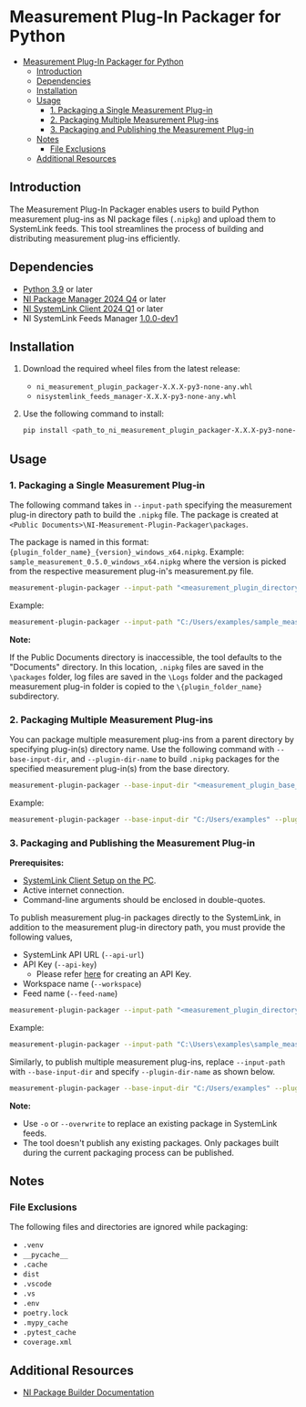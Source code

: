 # Measurement Plug-In Packager for Python

- [Measurement Plug-In Packager for Python](#measurement-plug-in-packager-for-python)
  - [Introduction](#introduction)
  - [Dependencies](#dependencies)
  - [Installation](#installation)
  - [Usage](#usage)
    - [1. Packaging a Single Measurement Plug-in](#1-packaging-a-single-measurement-plug-in)
    - [2. Packaging Multiple Measurement Plug-ins](#2-packaging-multiple-measurement-plug-ins)
    - [3. Packaging and Publishing the Measurement Plug-in](#3-packaging-and-publishing-the-measurement-plug-in)
  - [Notes](#notes)
    - [File Exclusions](#file-exclusions)
  - [Additional Resources](#additional-resources)

## Introduction

The Measurement Plug-In Packager enables users to build Python measurement plug-ins as NI package
files (`.nipkg`) and upload them to SystemLink feeds. This tool streamlines the process of building
and distributing measurement plug-ins efficiently.

## Dependencies

- [Python 3.9](https://www.python.org/downloads/release/python-3913/) or later
- [NI Package Manager 2024
  Q4](https://www.ni.com/en/support/downloads/software-products/download.package-manager.html#322516)
  or later
- [NI SystemLink Client 2024
  Q1](https://www.ni.com/en/support/downloads/software-products/download.systemlink-client.html#521644)
  or later
- NI SystemLink Feeds Manager
  [1.0.0-dev1](./dependencies/nisystemlink_feeds_manager-1.0.0.dev1-py3-none-any.whl)

## Installation

1. Download the required wheel files from the latest release:
    - `ni_measurement_plugin_packager-X.X.X-py3-none-any.whl`
    - `nisystemlink_feeds_manager-X.X.X-py3-none-any.whl`
2. Use the following command to install:

    ```bash
    pip install <path_to_ni_measurement_plugin_packager-X.X.X-py3-none-any.whl> <path_to_nisystemlink_feeds_manager-X.X.X-py3-none-any.whl>
    ```

## Usage

### 1. Packaging a Single Measurement Plug-in

The following command takes in `--input-path` specifying the measurement plug-in directory path to
build the `.nipkg` file. The package is created at `<Public
Documents>\NI-Measurement-Plugin-Packager\packages`.

The package is named in this format:
`{plugin_folder_name}_{version}_windows_x64.nipkg`. Example:
`sample_measurement_0.5.0_windows_x64.nipkg` where the version is picked from the respective
measurement plug-in's measurement.py file.

  ```bash
  measurement-plugin-packager --input-path "<measurement_plugin_directory>"
  ```

  Example:

  ```bash
  measurement-plugin-packager --input-path "C:/Users/examples/sample_measurement"
  ```

  **Note:**
  
  If the Public Documents directory is inaccessible, the tool defaults to the "Documents" directory.
  In this location, `.nipkg` files are saved in the `\packages` folder, log files are saved in the
  `\Logs` folder and the packaged measurement plug-in folder is copied to the
  `\{plugin_folder_name}` subdirectory.
  
### 2. Packaging Multiple Measurement Plug-ins

You can package multiple measurement plug-ins from a parent directory by specifying plug-in(s)
directory name. Use the following command with `--base-input-dir`, and `--plugin-dir-name` to build
`.nipkg` packages for the specified measurement plug-in(s) from the base directory.

  ```bash
  measurement-plugin-packager --base-input-dir "<measurement_plugin_base_directory>" --plugin-dir-name "<plugin1,plugin2>"
  ```

  Example:
  
  ```bash
  measurement-plugin-packager --base-input-dir "C:/Users/examples" --plugin-dir-name "sample_measurement,test_measurement"
  ```

### 3. Packaging and Publishing the Measurement Plug-in

**Prerequisites:**

- [SystemLink Client Setup on the PC](https://www.ni.com/docs/en-US/bundle/systemlink-enterprise/page/setting-up-systemlink-client.html).
- Active internet connection.
- Command-line arguments should be enclosed in double-quotes.
  
To publish measurement plug-in packages directly to the SystemLink, in addition to the measurement plug-in directory path, you must provide the following values,

- SystemLink API URL (`--api-url`)
- API Key (`--api-key`)
  - Please refer [here](https://www.ni.com/docs/en-US/bundle/systemlink-enterprise/page/creating-an-api-key.html) for creating an API Key.
- Workspace name (`--workspace`)
- Feed name (`--feed-name`)

```bash
measurement-plugin-packager --input-path "<measurement_plugin_directory>" --upload-packages --api-url "<systemlink_api_url>" --api-key "<api_key>" --workspace "<workspace_name>" --feed-name "<feed_name>"
```

Example:

```bash
measurement-plugin-packager --input-path "C:\Users\examples\sample_measurement" --upload-packages --api-url "https://api.example.com/" --api-key "123abc" --workspace "your-workspace" --feed-name "your-feed-name"
```

Similarly, to publish multiple measurement plug-ins, replace `--input-path` with `--base-input-dir` and specify
`--plugin-dir-name` as shown below.

```bash
measurement-plugin-packager --base-input-dir "C:/Users/examples" --plugin-dir-name "sample_measurement,test_measurement" --upload-packages --api-url "https://api.example.com/" --api-key "123abc" --workspace "your-workspace" --feed-name "your-feed-name"
```

**Note:**

- Use `-o` or `--overwrite` to replace an existing package in SystemLink feeds.
- The tool doesn't publish any existing packages. Only packages built during the current packaging process can be published.
  
## Notes

### File Exclusions

The following files and directories are ignored while packaging:

- `.venv`
- `__pycache__`
- `.cache`
- `dist`
- `.vscode`
- `.vs`
- `.env`
- `poetry.lock`
- `.mypy_cache`
- `.pytest_cache`
- `coverage.xml`

## Additional Resources

- [NI Package Builder
  Documentation](https://www.ni.com/docs/en-US/bundle/package-manager/page/build-package-using-cli.html)
